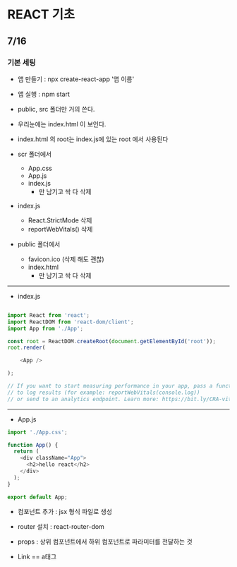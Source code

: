 # REACT 기초

## 7/16

### 기본 세팅

- 앱 만들기 : npx create-react-app '앱 이름'

- 앱 실행 : npm start

- public, src 폴더만 거의 쓴다.
- 우리눈에는 index.html 이 보인다.
- index.html 의 root는 index.js에 있는 root 에서 사용된다

- scr 폴더에서
  - App.css
  - App.js
  - index.js
    - 만 남기고 싹 다 삭제
- index.js
  - React.StrictMode 삭제
  - reportWebVitals() 삭제

- public 폴더에서
  - favicon.ico (삭제 해도 괜찮)
  - index.html 
    - 만 남기고 싹 다 삭제
---
  - index.js
  ```js

  import React from 'react';
  import ReactDOM from 'react-dom/client';
  import App from './App';

  const root = ReactDOM.createRoot(document.getElementById('root'));
  root.render(

      <App />

  );

  // If you want to start measuring performance in your app, pass a function
  // to log results (for example: reportWebVitals(console.log))
  // or send to an analytics endpoint. Learn more: https://bit.ly/CRA-vitals
  ```
---
  - App.js
  ```js
  import './App.css';

  function App() {
    return (
      <div className="App">
        <h2>hello react</h2>
      </div>
    );
  }

  export default App;
  ```

- 컴포넌트 추가 : jsx 형식 파일로 생성

- router 설치 : react-router-dom

- props : 상위 컴포넌트에서 하위 컴포넌트로 파라미터를 전달하는 것

- Link == a태그